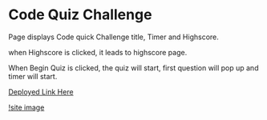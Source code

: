 # Code Quiz Challenge

Page displays Code quick Challenge title, Timer and Highscore.

when Highscore is clicked, it leads to highscore page.

When Begin Quiz is clicked, the quiz will start, first question will pop up and timer will start.

[Deployed Link Here](https://luischevere.github.io/Code-Quiz/)

[!site image](https://github.com/LuisChevere/Code-Quiz/blob/main/Develop/assets/codequizsnapshot.png?raw=true)